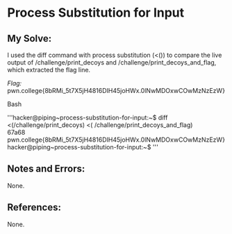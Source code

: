 # Process Substitution for Input

## My Solve:
I used the diff command with process substitution (<()) to compare the live output of /challenge/print_decoys and /challenge/print_decoys_and_flag, which extracted the flag line.

*Flag:* pwn.college{8bRMi_5t7X5jH4816DIH45joHWx.0lNwMDOxwCOwMzNzEzW}

Bash

'''hacker@piping\~process-substitution-for-input:~$ diff <(/challenge/print_decoys) <( /challenge/print_decoys_and_flag)          
67a68           
pwn.college{8bRMi_5t7X5jH4816DIH45joHWx.0lNwMDOxwCOwMzNzEzW}              
hacker@piping\~process-substitution-for-input:~$    '''            
                    
## Notes and Errors:
None.

## References:
None.
